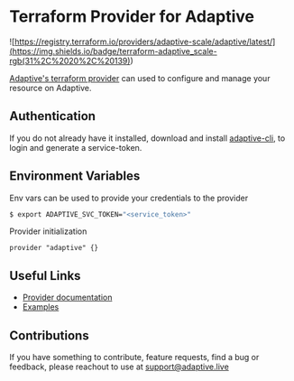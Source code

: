 # Terraform Provider for Adaptive

![https://registry.terraform.io/providers/adaptive-scale/adaptive/latest/](<https://img.shields.io/badge/terraform-adaptive_scale-rgb(31%2C%2020%2C%20139)>)

[Adaptive's terraform provider](https://registry.terraform.io/providers/adaptive-scale/adaptive/latest/) can used to configure and manage your resource on Adaptive.

## Authentication

If you do not already have it installed, download and install [adaptive-cli](https://docs.adaptive.live/cli), to login and generate a service-token.

## Environment Variables

Env vars can be used to provide your credentials to the provider

```bash
$ export ADAPTIVE_SVC_TOKEN="<service_token>"
```

Provider initialization

```hcl
provider "adaptive" {}
```

## Useful Links

- [Provider documentation](https://registry.terraform.io/providers/adaptive-scale/adaptive/latest/docs)
- [Examples](https://registry.terraform.io/providers/adaptive-scale/adaptive/latest/docs/guides/adding_a_resource)

## Contributions

If you have something to contribute, feature requests, find a bug or feedback, please reachout to use at [support@adaptive.live](mailto:support@adaptive.live)

